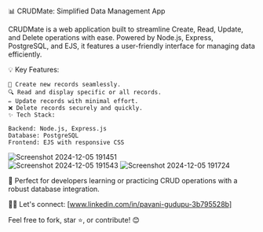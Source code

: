 
📊 CRUDMate: Simplified Data Management App

CRUDMate is a web application built to streamline Create, Read, Update, and Delete operations with ease. Powered by Node.js, Express, PostgreSQL, and EJS, it features a user-friendly interface for managing data efficiently.

💡 Key Features:

    📝 Create new records seamlessly.
    🔍 Read and display specific or all records.
    ✏️ Update records with minimal effort.
    ❌ Delete records securely and quickly.
    ✨ Tech Stack:

    Backend: Node.js, Express.js
    Database: PostgreSQL
    Frontend: EJS with responsive CSS
    
![Screenshot 2024-12-05 191451](https://github.com/user-attachments/assets/868ce440-1dfe-4a0e-97c1-46c9fb705be3)  
    ![Screenshot 2024-12-05 191543](https://github.com/user-attachments/assets/f8c03bdd-7cb6-494d-9a01-eace5ea837b0)
    ![Screenshot 2024-12-05 191724](https://github.com/user-attachments/assets/a9061fb8-3d1e-490c-b74d-81a17b46a900)


  
🚀 Perfect for developers learning or practicing CRUD operations with a robust database integration.

🔗🌟 Let's connect: [www.linkedin.com/in/pavani-gudupu-3b795528b]

Feel free to fork, star ⭐, or contribute! 😊






